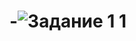 # -![Задание 1 1](https://user-images.githubusercontent.com/47248388/192590692-0d939bdb-c7f9-4a2d-948d-243c5be70f85.jpg)
